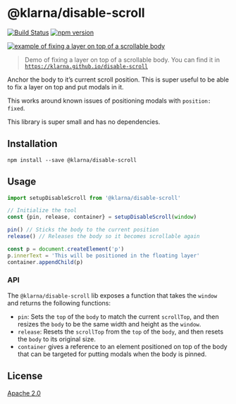 # @klarna/disable-scroll

[![Build Status](https://travis-ci.org/klarna/disable-scroll.svg?branch=master)](https://travis-ci.org/klarna/disable-scroll)
[![npm version](https://img.shields.io/npm/v/@klarna/disable-scroll.svg?maxAge=10000)](https://www.npmjs.com/package/@klarna/disable-scroll)


[![example of fixing a layer on top of a scrollable body](demo.gif)](https://klarna.github.io/disable-scroll)

> Demo of fixing a layer on top of a scrollable body. You can find it in [`https://klarna.github.io/disable-scroll`](https://klarna.github.io/disable-scroll)

Anchor the body to it’s current scroll position. This is super useful to be able to fix a layer on top and put modals in it.

This works around known issues of positioning modals with `position: fixed`.

This library is super small and has no dependencies.

## Installation

```
npm install --save @klarna/disable-scroll
```

## Usage

```javascript
import setupDisableScroll from '@klarna/disable-scroll'

// Initialize the tool
const {pin, release, container} = setupDisableScroll(window)

pin() // Sticks the body to the current position
release() // Releases the body so it becomes scrollable again

const p = document.createElement('p')
p.innerText = 'This will be positioned in the floating layer'
container.appendChild(p)
```

### API

The `@klarna/disable-scroll` lib exposes a function that takes the `window` and returns the following functions:

- `pin`: Sets the `top` of the `body` to match the current `scrollTop`, and then resizes the `body` to be the same width and height as the `window`.
- `release`: Resets the `scrollTop` from the `top` of the `body`, and then resets the `body` to its original size.
- `container` gives a reference to an element positioned on top of the body that can be targeted for putting modals when the body is pinned.

## License

[Apache 2.0](LICENSE)
